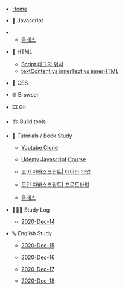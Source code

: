 - [Home](/)

* 🍊 Javascript
* - [클래스](/javascript/class.md)

* 🚂 HTML

  - [Script 태그의 위치](/html/script태그의_위치.md)
  - [textContent vs innerText vs innerHTML](/html/../../html/textcontent_innertext_innerhtml.md)

* 💅 CSS

* 🌐 Browser

* 🎞 Git

* 🏗 Build tools

* 📝 Tutorials / Book Study

  - [Youtube Clone](/tutorials/youtubeClone.md)

  - [Udemy Javascript Course](/tutorials/유데미-자바스크립트-코스/Udemy_javascript_class.md)

  - [코어 자바스크립트| 데이터 타입](/tutorials/자바스크립트_기초_스터디/01.데이터_타입.md)

  - [모던 자바스크립트| 프로토타입](/javascript/prototype.md)

  - [클래스](/tutorials/자바스크립트_기초_스터디/07.클래스.md)

* 👩🏻‍💻 Study Log

  - [2020-Dec-14](/Study-log/2020-Dec-14.md)

* 🔤 English Study

  - [2020-Dec-15](/English-study/Eng-2020-Dec-15.md)

  - [2020-Dec-16](/English-study/Eng-2020-Dec-16.md)

  - [2020-Dec-17](/English-study/Eng-2020-Dec-17.md)

  - [2020-Dec-18](/English-study/Eng-2020-Dec-18.md)
